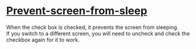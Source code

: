 # [Prevent-screen-from-sleep](https://rabi477.github.io/Prevent-screen-from-sleep/)

When the check box is checked, it prevents the screen from sleeping.  
If you switch to a different screen, you will need to uncheck and check the checkbox again for it to work.
